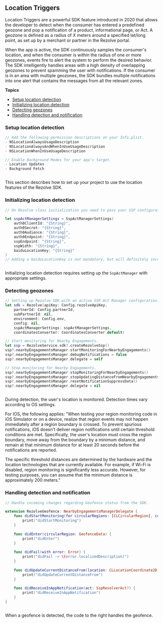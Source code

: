 ## Location Triggers

Location Triggers are a powerful SDK feature introduced in 2020 that allows the developer to detect when the consumer has entered a predefined geozone and pop a notification of a product, informational page, or Act. A geozone is defined as a radius of X meters around a specified lat/long point, as set up by a merchant or partner in the Rezolve portal.

When the app is active, the SDK continuously samples the consumer's location, and when the consumer is within the radius of one or more geozones, events fire to alert the system to perform the desired behavior. The SDK intelligently handles areas with a high density of overlapping geozones to prevent spamming the user with notifications. If the consumer is in an area with multiple geozones, the SDK bundles multiple notifications into one alert that contains the messages from all the relevant zones.

**Topics**

* <a href="#setup-location-detection">Setup location detection</a>
* <a href="#initializing-location-detection">Initializing location detection</a>
* <a href="#detecting-geozones">Detecting geozones</a>
* <a href="#handling-detection-and-notification">Handling detection and notification</a>

### Setup location detection

```swift
// Add the following permission descriptions on your Info.plist.
- NSLocationAlwaysUsageDescription
- NSLocationAlwaysAndWhenInUseUsageDescription
- NSLocationWhenInUseUsageDescription

// Enable Background Modes for your app’s target.
- Location Updates
- Background Fetch
```
```java

```

This section describes how to set up your project to use the location features of the Rezolve SDK.  

### Initializing location detection

```swift
// On Rezolve class initialization you need to pass your SSP configuration into sspActManagerSettings parameter, which is a class of RezolveSDK.SspActManagerSettings. As an example, it has the following structure.

let sspActManagerSettings = SspActManagerSettings(
    auth0ClientId: "{String}",
    auth0Secret: "{String}",
    auth0Audience: "{String}",
    auth0Endpoint: "{String}",
    sspEndpoint: "{String}",
    sspWidth: "{String}",
    baiduLocationKey: "{String}"
)
// Adding a baiduLocationKey is not mandatory, but will definitely increase tracking accuraccy if you are targeting regions located in China mainland.
```
```kotlin

```

Initializing location detection requires setting up the `SspActManager` with appropriate settings.

### Detecting geozones

```swift
// Setting up Rezolve SDK with an active SSP Act Manager configuration.
let sdk = Rezolve(apiKey: Config.rezolveApiKey,
    partnerId: Config.partnerId,
    subPartnerId: nil,
    environment: Config.env,
    config: nil,
    sspActManagerSettings: sspActManagerSettings,
    coordinatesConverter: CoordinatesConverter.default)

// Start monitoring for Nearby Engagements.
let ssp = RezolveService.sdk?.createRezolveSsp()
ssp?.nearbyEngagementsManager.startMonitoringForNearbyEngagements()
ssp?.nearbyEngagementsManager.debugNotifications = false
ssp?.nearbyEngagementsManager.delegate = self

// Stop monitoring for Nearby Engagements.
ssp?.nearbyEngagementsManager.stopMonitoringForNearbyEngagements()
ssp?.nearbyEngagementsManager.stopUpdatingDistanceFromNearbyEngagements()
ssp?.nearbyEngagementsManager.resetNotificationSuppressData()
ssp?.nearbyEngagementsManager.delegate = nil
```
```java
```

During detection, the user's location is monitored. Detection times vary according to OS settings. 

For IOS, the following applies: "When testing your region monitoring code in iOS Simulator or on a device, realize that region events may not happen immediately after a region boundary is crossed. To prevent spurious notifications, iOS doesn't deliver region notifications until certain threshold conditions are met. Specifically, the user's location must cross the region boundary, move away from the boundary by a minimum distance, and remain at that minimum distance for at least 20 seconds before the notifications are reported.

The specific threshold distances are determined by the hardware and the location technologies that are currently available. For example, if Wi-Fi is disabled, region monitoring is significantly less accurate. However, for testing purposes, you can assume that the minimum distance is approximately 200 meters."

### Handling detection and notification

```swift
// Handle incoming changes regarding Geofence status from the SDK.

extension RezolveGeofence: NearbyEngagementsManagerDelegate {
    func didStartMonitoring(for circularRegions: [CLCircularRegion], coordinate: CLLocationCoordinate2D, radius: Int) {
        print("didStartMonitoring")
    }
    
    func didEnter(circularRegion: GeofenceData) {
        print("didEnter")
    }
    
    func didFail(with error: Error) {
        print("didFail -> \(error.localizedDescription)")
    }
    
    func didUpdateCurrentDistanceFrom(location: CLLocationCoordinate2D, geofences: [GeofenceData], beacons: [BeaconData]) {
        print("didUpdateCurrentDistanceFrom")
    }
    
    func didReceiveInAppNotification(act: SspResolverAct?) {
        print("didReceiveInAppNotification")
    }
}
```
```java
```

When a geofence is detected, the code to the right handles the geofence.

